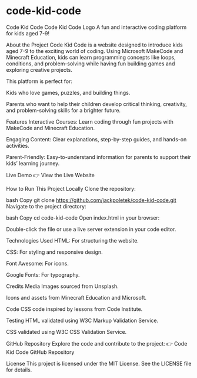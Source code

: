 ﻿# code-kid-code
Code Kid Code
Code Kid Code Logo
A fun and interactive coding platform for kids aged 7-9!

About the Project
Code Kid Code is a website designed to introduce kids aged 7-9 to the exciting world of coding. Using Microsoft MakeCode and Minecraft Education, kids can learn programming concepts like loops, conditions, and problem-solving while having fun building games and exploring creative projects.

This platform is perfect for:

Kids who love games, puzzles, and building things.

Parents who want to help their children develop critical thinking, creativity, and problem-solving skills for a brighter future.

Features
Interactive Courses: Learn coding through fun projects with MakeCode and Minecraft Education.

Engaging Content: Clear explanations, step-by-step guides, and hands-on activities.

Parent-Friendly: Easy-to-understand information for parents to support their kids’ learning journey.

Live Demo
👉 View the Live Website

How to Run This Project Locally
Clone the repository:

bash
Copy
git clone https://github.com/jackpoletek/code-kid-code.git
Navigate to the project directory:

bash
Copy
cd code-kid-code
Open index.html in your browser:

Double-click the file or use a live server extension in your code editor.

Technologies Used
HTML: For structuring the website.

CSS: For styling and responsive design.

Font Awesome: For icons.

Google Fonts: For typography.

Credits
Media
Images sourced from Unsplash.

Icons and assets from Minecraft Education and Microsoft.

Code
CSS code inspired by lessons from Code Institute.

Testing
HTML validated using W3C Markup Validation Service.

CSS validated using W3C CSS Validation Service.

GitHub Repository
Explore the code and contribute to the project:
👉 Code Kid Code GitHub Repository

License
This project is licensed under the MIT License. See the LICENSE file for details.
